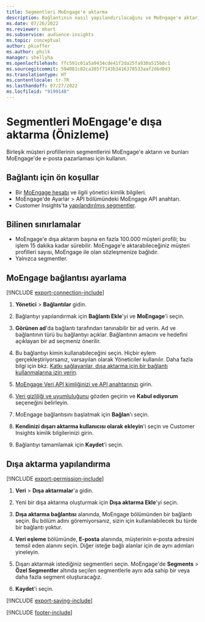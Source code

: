 ```yaml
---
title: Segmentleri MoEngage'e aktarma
description: Bağlantının nasıl yapılandırılacağını ve MoEngage'e aktarılacağını öğrenin.
ms.date: 07/26/2022
ms.reviewer: mhart
ms.subservice: audience-insights
ms.topic: conceptual
author: pkieffer
ms.author: philk
manager: shellyha
ms.openlocfilehash: ffc591c01a5a9434cde41f2da25fa930a515b8c1
ms.sourcegitcommit: 594081c82ca385f7143b3416378533aaf2d6d0d3
ms.translationtype: HT
ms.contentlocale: tr-TR
ms.lasthandoff: 07/27/2022
ms.locfileid: "9199148"
---
```

# <a name="export-segments-to-moengage-preview"></a>Segmentleri MoEngage'e dışa aktarma (Önizleme)

Birleşik müşteri profillerinin segmentlerini MoEngage'e aktarın ve bunları MoEngage'de e-posta pazarlaması için kullanın.

## <a name="prerequisites-for-a-connection"></a>Bağlantı için ön koşullar

- Bir [MoEngage hesabı](https://www.moengage.com/) ve ilgili yönetici kimlik bilgileri.
- MoEngage'de Ayarlar > API bölümündeki MoEngage API anahtarı.
- Customer Insights'ta [yapılandırılmış segmentler](segments.md).

## <a name="known-limitations"></a>Bilinen sınırlamalar

- MoEngage'e dışa aktarım başına en fazla 100.000 müşteri profili; bu işlem 15 dakika kadar sürebilir. MoEngage'e aktarabileceğiniz müşteri profilleri sayısı, MoEngage ile olan sözleşmenize bağlıdır.
- Yalnızca segmentler.

## <a name="set-up-connection-to-moengage"></a>MoEngage bağlantısı ayarlama

[!INCLUDE [export-connection-include](includes/export-connection-admn.md)]

1. **Yönetici** > **Bağlantılar** gidin.

1. Bağlantıyı yapılandırmak için **Bağlantı Ekle**'yi ve **MoEngage**'i seçin.

1. **Görünen ad**'da bağlantı tarafından tanınabilir bir ad verin. Ad ve bağlantının türü bu bağlantıyı açıklar. Bağlantının amacını ve hedefini açıklayan bir ad seçmeniz önerilir.

1. Bu bağlantıyı kimin kullanabileceğini seçin. Hiçbir eylem gerçekleştiriyorsanız, varsayılan olarak Yöneticiler kullanılır. Daha fazla bilgi için bkz. [Katkı sağlayanlar, dışa aktarma için bir bağlantı kullanmalarına izin verin](connections.md#allow-contributors-to-use-a-connection-for-exports).

1. [MoEngage Veri API kimliğinizi ve API anahtarınızı](https://developers.moengage.com/hc/articles/4404674776724-Overview#:~:text=Navigate%20to%20Settings%20%3E%20APIs%20%3E%20DATA,ID%20Password%20%2D%20DATA%20API%20KEY) girin.

1. [Veri gizliliği ve uyumluluğunu](connections.md#data-privacy-and-compliance) gözden geçirin ve **Kabul ediyorum** seçeneğini belirleyin.

1. MoEngage bağlantısını başlatmak için **Bağlan**'ı seçin.

1. **Kendinizi dışarı aktarma kullanıcısı olarak ekleyin**'i seçin ve Customer Insights kimlik bilgilerinizi girin.

1. Bağlantıyı tamamlamak için **Kaydet**'i seçin.

## <a name="configure-an-export"></a>Dışa aktarma yapılandırma

[!INCLUDE [export-permission-include](includes/export-permission.md)]

1. **Veri** > **Dışa aktarmalar**'a gidin.

1. Yeni bir dışa aktarma oluşturmak için **Dışa aktarma Ekle**'yi seçin.

1. **Dışa aktarma bağlantısı** alanında, MoEngage bölümünden bir bağlantı seçin. Bu bölüm adını göremiyorsanız, sizin için kullanılabilecek bu türde bir bağlantı yoktur.

1. **Veri eşleme** bölümünde, **E-posta** alanında, müşterinin e-posta adresini temsil eden alanını seçin. Diğer isteğe bağlı alanlar için de aynı adımları yineleyin.

1. Dışarı aktarmak istediğiniz segmentleri seçin. MoEngage'de **Segments** > **Özel Segmentler** altında seçilen segmentlerle aynı ada sahip bir veya daha fazla segment oluşturacağız.

1. **Kaydet**'i seçin.

[!INCLUDE [export-saving-include](includes/export-saving.md)]

[!INCLUDE [footer-include](includes/footer-banner.md)]
